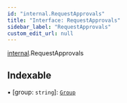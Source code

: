 ```yaml
---
id: "internal.RequestApprovals"
title: "Interface: RequestApprovals"
sidebar_label: "RequestApprovals"
custom_edit_url: null
---
```


<!-- @format -->

[internal](../modules/internal.md).RequestApprovals

## Indexable

▪ [group: `string`]: [`Group`](internal.Group.md)
